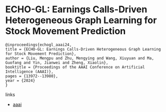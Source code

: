 # ECHO-GL: Earnings Calls-Driven Heterogeneous Graph Learning for Stock Movement Prediction

```
@inproceedings{echogl_aaai24,
title = {ECHO-GL: Earnings Calls-Driven Heterogeneous Graph Learning for Stock Movement Prediction},
author = {Liu, Mengpu and Zhu, Mengying and Wang, Xiuyuan and Ma, Guofang and Yin, Jianwei and Zheng, Xiaolin},
booktitle = {Proceedings of the AAAI Conference on Artificial Intelligence (AAAI)},
pages = {13972--13980},
year = {2024}
}
```

links
- [aaai](https://ojs.aaai.org/index.php/AAAI/article/view/29305)
